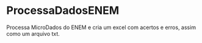 # ProcessaDadosENEM
Processa MicroDados do ENEM e cria um excel com acertos e erros, assim como um arquivo txt.
